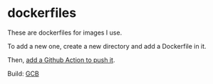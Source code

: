 # dockerfiles

These are dockerfiles for images I use.

To add a new one, create a new directory and add a Dockerfile in it.

Then, [add a Github Action to push it](https://github.com/karan/dockerfiles/blob/master/.github/workflows/).

Build: [GCB](https://console.cloud.google.com/cloud-build/builds?authuser=1&organizationId=0&project=krn-dev)
